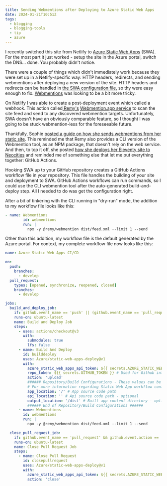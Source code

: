 ```yaml
---
title: Sending Webmentions after Deploying to Azure Static Web Apps
date: 2024-01-21T10:51Z
tags:
  - blogging
  - blogging-tools
  - tip
  - azure
---
```


I recently switched this site from Netlify to [Azure Static Web Apps](https://azure.microsoft.com/en-gb/products/app-service/static/) (SWA). For the most part it just worked - setup the site in the Azure portal, switch the DNS… done. You probably didn't notice.

There were a couple of things which didn't immediately work because they were set up in a Netlify-specific way: HTTP headers, redirects, and sending webmentions after deploying a new version of the site. HTTP headers and redirects can be handled in [the SWA configuration file](https://learn.microsoft.com/en-gb/azure/static-web-apps/configuration), so thy were easy enough to fix. [Webmentions](https://rknight.me/blog/what-even-is-a-webmention/) was looking to be a bit more tricky.

On Netlify I was able to create a post-deployment event which called a webhook. This action called[ Remy's](https://remysharp.com/) [Webmention.app service](https://webmention.app/) to scan the site feed and send to any discovered webmention targets. Unfortunately, SWA doesn't have an obviously comparable feature, so I thought I was going to be stuck webmention-less for the foreseeable future.

Thankfully, Sophie [posted a guide on how she sends webmentions from her static site](https://localghost.dev/blog/sending-webmentions-from-a-static-site/). This reminded me that Remy also provides a CLI version of the Webmention tool, as an NPM package, that doesn't rely on the web service. And then, to top it off, she posted [how she deploys her Eleventy site to Neocities](https://localghost.dev/blog/how-i-deploy-my-eleventy-site-to-neocities/) and reminded me of something else that let me put everything together: GitHub Actions.

Hooking SWA up to your GitHub repository creates a GitHub Actions workflow file in your repository. This file handles the building of your site and deployment to SWA. GitHub Actions workflows can run commands, so I could use the CLI webmention tool after the auto-generated build-and-deploy step. All I needed to do was get the configuration right.

After a bit of tinkering with the CLI running in "dry-run" mode, the addition to my workflow file looks like this:

```yaml
- name: Webmentions
        id: webmentions
        run: |
          npx -y @remy/webmention dist/feed.xml --limit 1 --send
```

Other than this addition, my workflow file is the default generated by the Azure portal. For context, my complete workflow file now looks like this:

```yaml
name: Azure Static Web Apps CI/CD

on:
  push:
    branches:
      - develop
  pull_request:
    types: [opened, synchronize, reopened, closed]
    branches:
      - develop

jobs:
  build_and_deploy_job:
    if: github.event_name == 'push' || (github.event_name == 'pull_request' && github.event.action != 'closed')
    runs-on: ubuntu-latest
    name: Build and Deploy Job
    steps:
      - uses: actions/checkout@v3
        with:
          submodules: true
          lfs: false
      - name: Build And Deploy
        id: builddeploy
        uses: Azure/static-web-apps-deploy@v1
        with:
          azure_static_web_apps_api_token: ${{ secrets.AZURE_STATIC_WEB_APPS_API_TOKEN_ZEALOUS_PLANT_08FF1AB03 }}
          repo_token: ${{ secrets.GITHUB_TOKEN }} # Used for Github integrations (i.e. PR comments)
          action: 'upload'
          ###### Repository/Build Configurations - These values can be configured to match your app requirements. ######
          # For more information regarding Static Web App workflow configurations, please visit: https://aka.ms/swaworkflowconfig
          app_location: '/' # App source code path
          api_location: '' # Api source code path - optional
          output_location: '/dist' # Built app content directory - optional
          ###### End of Repository/Build Configurations ######
      - name: Webmentions
        id: webmentions
        run: |
          npx -y @remy/webmention dist/feed.xml --limit 1 --send

  close_pull_request_job:
    if: github.event_name == 'pull_request' && github.event.action == 'closed'
    runs-on: ubuntu-latest
    name: Close Pull Request Job
    steps:
      - name: Close Pull Request
        id: closepullrequest
        uses: Azure/static-web-apps-deploy@v1
        with:
          azure_static_web_apps_api_token: ${{ secrets.AZURE_STATIC_WEB_APPS_API_TOKEN_ZEALOUS_PLANT_08FF1AB03 }}
          action: 'close'
```
